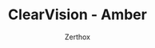 ---
title: ClearVision - Amber
author: Zerthox
github: https://github.com/Zerthox/
description_markdown: >-
  A fiery, orange theme with customizable colors & background!
download: https://github.com/Zerthox/ClearVision
demo: https://cdn.rawgit.com/Zerthox/ClearVision/master/themes/ClearVision_Amber.theme.css
support: https://discordapp.com/invite/bfH2kC
style: dark
tags:
images:
  - name: ClearVision Amber Preview
    image: https://i.imgur.com/iWXiIXZ.jpg
  - name: ClearVision Amber Preview - Light Appearance
    image: https://i.imgur.com/mbDUt2O.jpg
  - name: ClearVision Amber Preview - Appearance Settings
    image: https://i.imgur.com/Dw8Cmd2.jpg
    
layout: product
ghcommentid: 28
---